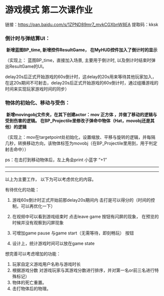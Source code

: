 # 游戏模式  第二次课作业

链接：https://pan.baidu.com/s/1ZPND89mr7_mvkCGXbnW8EA 
提取码：kksk 


### 倒计时与弹结算UI：


​			 **新增蓝图BP_time, 新增控件ResultGame， 在MyHUD控件加入了倒计时的显示**



  （实现上： 蓝图BP_time，直接加入场景, 主要用于倒计时, 以及倒计时结束时弹出ResultGame的UI。

delay20s后正式开始游戏的60s倒计时，这delay的20s用来等待其他玩家加入，在这20s期间不可射击，delay20s后正式开始游戏的60s倒计时，通过组播游戏的时间来实现玩家游戏时间的同步）





### 物体的初始化、移动与受伤：



​			**新增movingobj文件夹，在其下创建actor：mov   正方体 ，并做了移动的逻辑与受到伤害的逻辑。 在BP_Projectile里修改子弹命中物体（Hat，movobj还是其他）的逻辑** 



（实现上：mov在targetpoint处初始化，设置缩放、平移与旋转的逻辑，并每隔几秒，转换移动方向，该物体标签为movobj（在BP_Projectile里用到，用于判定射击命中））

ps：在击打到移动物体后，左上角会print 小蓝字   “+1”






----------------------------------------------------------------------------
----------------------------------------------------------------------------
以上为主要工作， 以下为可以考虑优化的内容。



有待优化的功能：

1. 游戏60s倒计时正式开始前那delay20s期间内 击打是可以得分的（时间的控制，可以再优化一下）

2. 在视频中可以看到游戏结束时 点击leave game 按钮有闪屏的现象，  在预览的时候并没有观察到闪屏现象

3. 可增加game pause 与game start（无需等待，即刻畅玩） 按钮 

4. 设计上，统计游戏时间可以放在game state

   

想完善可以考虑增加的功能：

1. 玩家自定义游戏用户名称与游戏时长
2. 根据游戏分数 对游戏玩家与其游戏分数进行排序，并对第一名or前三名进行特殊标记）
3. 物体的死亡重置。
4. 击打物体后的物理。









